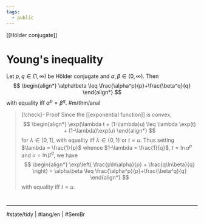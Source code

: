 ```yaml
---
tags:
  - public
---
```

[[Hölder conjugate]]
# Young's inequality

Let $p,q \in (1,\infty)$ be Hölder conjugate and $\alpha,\beta \in (0,\infty)$.
Then
$$
\begin{align*}
\alpha\beta \leq \frac{\alpha^p}{p}+\frac{\beta^q}{q}
\end{align*}
$$
with equality iff $\alpha^p = \beta^q$. #m/thm/anal

> [!check]- Proof
> Since the [[exponential function]] is convex,
> $$
> \begin{align*}
> \exp(\lambda t + (1-\lambda)u) \leq \lambda \exp(t) + (1-\lambda)\exp(u)
> \end{align*}
> $$
> for $\lambda \in [0,1]$,
> with equality iff $\lambda \in \{ 0,1 \}$ or $t=u$.
> Thus setting $\lambda = \frac{1}{p}$ whence $1-\lambda = \frac{1}{q}$,
> $t = \ln \alpha^p$ and $u = \ln\beta^q$, we have
> $$
> \begin{align*}
> \exp\left( \frac{p\ln\alpha}{p} + \frac{q\ln\beta}{q} \right) = \alpha\beta \leq \frac{\alpha^p}{p}+\frac{\beta^q}{q}
> \end{align*}
> $$
> with equality iff $t=u$. 
> <span class="QED"/>

#
---
#state/tidy | #lang/en | #SemBr
